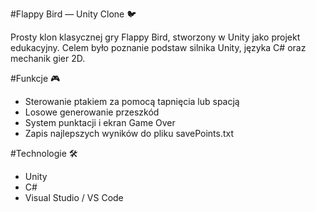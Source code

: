 #Flappy Bird — Unity Clone 🐦

Prosty klon klasycznej gry Flappy Bird, stworzony w Unity jako projekt edukacyjny. Celem było poznanie podstaw silnika Unity, języka C# oraz mechanik gier 2D.

#Funkcje 🎮
- Sterowanie ptakiem za pomocą tapnięcia lub spacją
- Losowe generowanie przeszkód
- System punktacji i ekran Game Over
- Zapis najlepszych wyników do pliku savePoints.txt

#Technologie 🛠️
- Unity
- C#
- Visual Studio / VS Code

